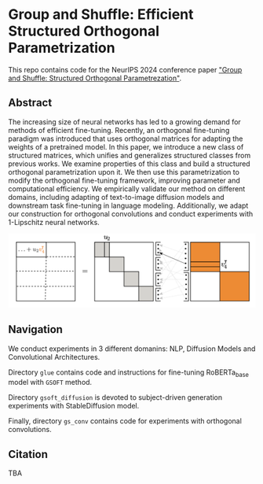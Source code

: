 # Group and Shuffle: Efficient Structured Orthogonal Parametrization

This repo contains code for the NeurIPS 2024 conference paper ["Group and Shuffle: Structured Orthogonal Parametrezation"](https://arxiv.org/abs/2406.10019). 

## Abstract

The increasing size of neural networks has led to a growing demand for methods of efficient fine-tuning. Recently, an orthogonal fine-tuning paradigm was introduced that uses orthogonal matrices for adapting the weights of a pretrained model. In this paper, we introduce a new class of structured matrices, which unifies and generalizes structured classes from previous works. We examine properties of this class and build a structured orthogonal parametrization upon it. We then use this parametrization to modify the orthogonal fine-tuning framework, improving parameter and computational efficiency. We empirically validate our method on different domains, including adapting of text-to-image diffusion models and downstream task fine-tuning in language modeling. Additionally, we adapt our construction for orthogonal convolutions and conduct experiments with 1-Lipschitz neural networks.

![](doc/gs.png)

## Navigation

We conduct experiments in 3 different domanins: NLP, Diffusion Models and Convolutional Architectures. 

Directory `glue` contains code and instructions for fine-tuning $\text{RoBERTa}_{\text{base}}$ model with `GSOFT` method.

Directory `gsoft_diffusion` is devoted to subject-driven generation experiments with StableDiffusion model.

Finally, directory `gs_conv` contains code for experiments with orthogonal convolutions. 

## Citation 
TBA